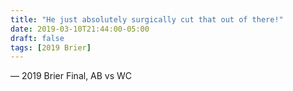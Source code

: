 ```yaml
---
title: "He just absolutely surgically cut that out of there!"
date: 2019-03-10T21:44:00-05:00
draft: false
tags: [2019 Brier]
---
```

— 2019 Brier Final, AB vs WC
<!--more--> 

